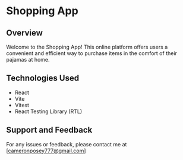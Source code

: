 # Shopping App

## Overview

Welcome to the Shopping App! This online platform offers users a convenient and efficient way to purchase items in the comfort of their pajamas at home.


## Technologies Used

* React 
* Vite
* Vitest 
* React Testing Library (RTL)


## Support and Feedback

For any issues or feedback, please contact me at 
[cameronposey777@gmail.com]